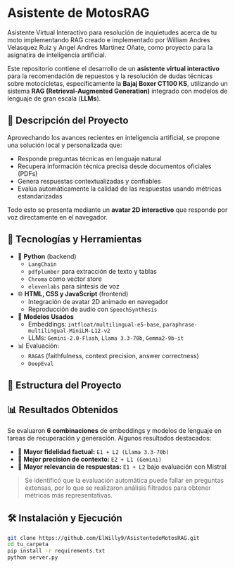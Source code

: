 # Asistente de MotosRAG
Asistente Virtual Interactivo para resolución de inquietudes acerca de tu moto implementando RAG creado e implementado por William Andres Velasquez Ruiz y Angel Andres Martinez Oñate, como proyecto para la asignatira de inteligencia artificial.


Este repositorio contiene el desarrollo de un **asistente virtual interactivo** para la recomendación de repuestos y la resolución de dudas técnicas sobre motocicletas, específicamente la **Bajaj Boxer CT100 KS**, utilizando un sistema **RAG (Retrieval-Augmented Generation)** integrado con modelos de lenguaje de gran escala (**LLMs**).

## 🚀 Descripción del Proyecto

Aprovechando los avances recientes en inteligencia artificial, se propone una solución local y personalizada que:

- Responde preguntas técnicas en lenguaje natural
- Recupera información técnica precisa desde documentos oficiales (PDFs)
- Genera respuestas contextualizadas y confiables
- Evalúa automáticamente la calidad de las respuestas usando métricas estandarizadas

Todo esto se presenta mediante un **avatar 2D interactivo** que responde por voz directamente en el navegador.

## 🧩 Tecnologías y Herramientas

- 🐍 **Python** (backend)
  - `LangChain`
  - `pdfplumber` para extracción de texto y tablas
  - `Chroma` como vector store
  - `elevenlabs` para síntesis de voz
- 🌐 **HTML, CSS y JavaScript** (frontend)
  - Integración de avatar 2D animado en navegador
  - Reproducción de audio con `SpeechSynthesis`
- 🤖 **Modelos Usados**
  - Embeddings: `intfloat/multilingual-e5-base`, `paraphrase-multilingual-MiniLM-L12-v2`
  - LLMs: `Gemini-2.0-Flash`, `Llama 3.3-70b`, `Gemma2-9b-it`
- 📊 Evaluación:
  - `RAGAS` (faithfulness, context precision, answer correctness)
  - `DeepEval`

## 📁 Estructura del Proyecto




## 📊 Resultados Obtenidos

Se evaluaron **6 combinaciones** de embeddings y modelos de lenguaje en tareas de recuperación y generación. Algunos resultados destacados:

- 📌 **Mayor fidelidad factual:** `E1 + L2 (Llama 3.3-70b)`
- 📌 **Mejor precision de contexto:** `E2 + L1 (Gemini)`
- 📌 **Mayor relevancia de respuestas:** `E1 + L2` bajo evaluación con Mistral

> Se identificó que la evaluación automática puede fallar en preguntas extensas, por lo que se realizaron análisis filtrados para obtener métricas más representativas.

## 🛠 Instalación y Ejecución

```bash
git clone https://github.com/ElWilly9/AsistentedeMotosRAG.git
cd tu_carpeta
pip install -r requirements.txt
python server.py


